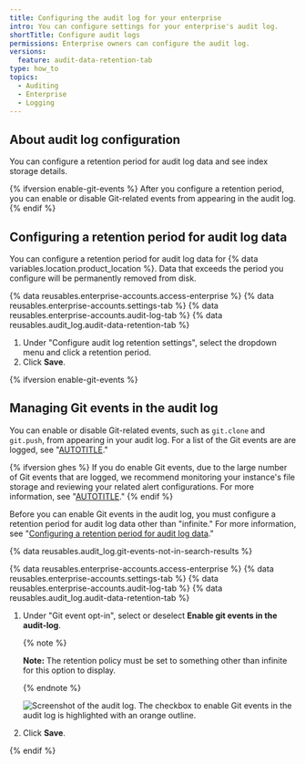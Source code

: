 ```yaml
---
title: Configuring the audit log for your enterprise
intro: You can configure settings for your enterprise's audit log.
shortTitle: Configure audit logs
permissions: Enterprise owners can configure the audit log.
versions:
  feature: audit-data-retention-tab
type: how_to
topics:
  - Auditing
  - Enterprise
  - Logging
---
```


## About audit log configuration

You can configure a retention period for audit log data and see index storage details.

{% ifversion enable-git-events %}
After you configure a retention period, you can enable or disable Git-related events from appearing in the audit log.
{% endif %}

## Configuring a retention period for audit log data

You can configure a retention period for audit log data for {% data variables.location.product_location %}. Data that exceeds the period you configure will be permanently removed from disk.

{% data reusables.enterprise-accounts.access-enterprise %}
{% data reusables.enterprise-accounts.settings-tab %}
{% data reusables.enterprise-accounts.audit-log-tab %}
{% data reusables.audit_log.audit-data-retention-tab %}
1. Under "Configure audit log retention settings", select the dropdown menu and click a retention period.
1. Click **Save**.

{% ifversion enable-git-events %}

## Managing Git events in the audit log

You can enable or disable Git-related events, such as `git.clone` and `git.push`, from appearing in your audit log. For a list of the Git events are are logged, see "[AUTOTITLE](/admin/monitoring-activity-in-your-enterprise/reviewing-audit-logs-for-your-enterprise/audit-log-events-for-your-enterprise#git)."

{% ifversion ghes %}
If you do enable Git events, due to the large number of Git events that are logged, we recommend monitoring your instance's file storage and reviewing your related alert configurations. For more information, see "[AUTOTITLE](/admin/enterprise-management/monitoring-your-appliance/recommended-alert-thresholds#monitoring-storage)."
{% endif %}

Before you can enable Git events in the audit log, you must configure a retention period for audit log data other than "infinite." For more information, see "[Configuring a retention period for audit log data](#configuring-a-retention-period-for-audit-log-data)."

{% data reusables.audit_log.git-events-not-in-search-results %}

{% data reusables.enterprise-accounts.access-enterprise %}
{% data reusables.enterprise-accounts.settings-tab %}
{% data reusables.enterprise-accounts.audit-log-tab %}
{% data reusables.audit_log.audit-data-retention-tab %}
1. Under "Git event opt-in", select or deselect **Enable git events in the audit-log**.

   {% note %}

   **Note:** The retention policy must be set to something other than infinite for this option to display.

   {% endnote %}

   ![Screenshot of the audit log. The checkbox to enable Git events in the audit log is highlighted with an orange outline.](/assets/images/help/enterprises/enable-git-events-checkbox.png)
1. Click **Save**.

{% endif %}
